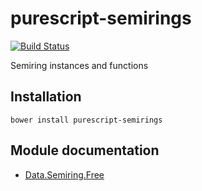 # purescript-semirings

[![Build Status](https://travis-ci.org/purescript/purescript-semirings.svg?branch=master)](https://travis-ci.org/purescript/purescript-semirings)

Semiring instances and functions

## Installation

```
bower install purescript-semirings
```

## Module documentation

- [Data.Semiring.Free](docs/Data/Semiring/Free.md)
